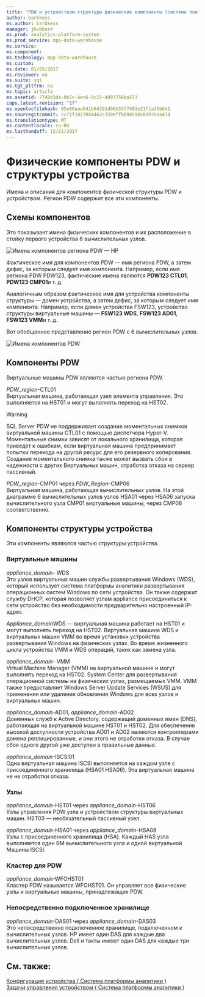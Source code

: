 ```yaml
---
title: "PDW и устройством структуры физические компоненты (система платформы аналитики)"
author: barbkess
ms.author: barbkess
manager: jhubbard
ms.prod: analytics-platform-system
ms.prod_service: mpp-data-warehouse
ms.service: 
ms.component: 
ms.technology: mpp-data-warehouse
ms.custom: 
ms.date: 01/05/2017
ms.reviewer: na
ms.suite: sql
ms.tgt_pltfrm: na
ms.topic: article
ms.assetid: 7748d3da-0b7c-4ec6-9c22-4897758ba573
caps.latest.revision: "17"
ms.openlocfilehash: 95e80aaa641b04391d96b55f7491e21f1a30b6d1
ms.sourcegitcommit: cc71f1027884462c359effb898390c8d97eaa414
ms.translationtype: MT
ms.contentlocale: ru-RU
ms.lasthandoff: 12/21/2017
---
```

# <a name="pdw-and-appliance-fabric-physical-components"></a>Физические компоненты PDW и структуры устройства
Имена и описания для компонентов физической структуры PDW и устройством. Регион PDW содержит все эти компоненты.  
  
<!-- MISSING LINKS See also [HDInsight Physical Components &#40;Analytics Platform System&#41;](hdinsight-physical-components.md).  -->  
  
## <a name="diagrams"></a>Схемы компонентов  
Это показывает имена физических компонентов и их расположение в стойку первого устройства 6 вычислительных узлов.  
  
![Имена компонентов региона PDW — HP](./media/pdw-and-appliance-fabric-physical-components/APS_HW_ComponentNames-HP.png "APS_HW_ComponentNames HP")  
  
Фактическое имя для компонентов PDW — имя региона PDW, а затем дефис, за которым следует имя компонента. Например, если имя региона PDW PDW123, фактические имена являются **PDW123 CTL01**, **PDW123 CMP01**и т. д.  
  
Аналогичным образом фактическое имя для устройства компоненты структуры — домен устройства, а затем дефис, за которым следует имя компонента. Например, если домен устройства FSW123, устройство структуры виртуальные машины — **FSW123 WDS**, **FSW123 AD01**, **FSW123 VMM**и т. д.  
  
Вот обобщенное представление регион PDW с 6 вычислительных узлов.  
  
![Имена компонентов PDW](./media/pdw-and-appliance-fabric-physical-components/APS_HW_Names.png "APS_HW_Names")  
  
## <a name="pdw"></a>Компоненты PDW  
Виртуальные машины PDW являются частью региона PDW.  
  
*PDW_region*-CTL01  
Виртуальная машина, работающая узел элемента управления. Это выполняется на HST01 и могут выполнять переход на HST02.  
  
> [!WARNING]  
> SQL Server PDW не поддерживает создание моментальных снимков виртуальной машины CTL01 с помощью диспетчера Hyper-V. Моментальные снимки зависят от локального хранилища, которая приведет к ошибкам, если виртуальная машина предпринимает попытки перехода на другой ресурс для его резервного копирования. Создание моментального снимка также может вызвать сбои в надежности с других Виртуальных машин, отработка отказа на сервер пассивный.  
  
*PDW_region*-CMP01 через *PDW_Region*-CMP06  
Виртуальная машина, работающая вычислительных узлов. На этой диаграмме 6 вычислительных узлов узлов HSA01 через HSA06 запуска вычислительного узла CMP01 виртуальные машины, через CMP06 соответственно.  
  
## <a name="fabric"></a>Компоненты структуры устройства  
Эти компоненты являются частью структуры устройства.  
  
### <a name="virtual-machines"></a>Виртуальные машины  
*appliance_domain*- WDS  
Это узлов виртуальных машин службы развертывания Windows (WDS), который использует система платформы аналитики развертывания операционных систем Windows по сети устройства. Он также содержит службу DHCP, которая позволяет узлам appliance присоединиться к сети устройство без необходимости предварительно настроенный IP-адрес.  
  
*Appliance_domain*WDS — виртуальная машина работает на HST01 и могут выполнять переход на HST02. Виртуальная машина WDS и виртуальных машин VMM во время установки устройства развертывания Windows на физических узлах. Во время жизненного цикла устройства VMM и WDS операций, таких как замена узла.  
  
*appliance_domain*- VMM  
Virtual Machine Manager (VMM) на виртуальной машине и могут выполнять переход на HST02. System Center для развертывания операционной системы на физических узлах, размещаемых VMM. VMM также предоставляет Windows Server Update Services (WSUS) для применения или удаления обновления Windows для всех узлов и виртуальных машин.  
  
*appliance_domain*-AD01, *appliance_domain*-AD02  
Доменных служб к Active Directory, содержащий доменных имен (DNS), работающая на виртуальной машине HST01 и HST02. Для обеспечения высокой доступности устройства AD01 и AD02 являются контроллерами домена реплицированные, и они этого не отработки отказа. В случае сбоя одного другой уже доступен в правильные данные.  
  
*appliance_domain*-ISCSI01  
Одна виртуальная машина ISCSI выполняется на каждом узле с присоединенного хранилища (HSA01 HSA06). Эта виртуальная машина не не отработки отказа.  
  
### <a name="hosts"></a>Узлы  
*appliance_domain*-HST01 через *appliance_domain*-HST06  
Узлы управления PDW узла и устройством структуры виртуальных машин. HST03 — необязательный пассивный узел.  
  
*appliance_domain*-HSA01 через *appliance_domain*-HSA08  
Узлы с присоединенного хранилища (HSA). Каждый HAS узла выполняется один ВМ вычислительного узла и одной виртуальной Машины ISCSI.  
  
### <a name="cluster-for-pdw"></a>Кластер для PDW  
*appliance_domain*-WFOHST01  
Кластер PDW называется WFOHST01. Он управляет все физические узлы и виртуальные машины, принадлежащих PDW.  
  
### <a name="direct-attached-storage"></a>Непосредственно подключенное хранилище  
*appliance_domain*-DAS01 через *appliance_domain*-DAS03  
Это непосредственно подключенное хранилище, подключенном к вычислительных узлов. HP имеет один DAS для каждые два вычислительных узлов. Dell и такты имеют один DAS для каждые три вычислительных узлов.  
  
## <a name="see-also"></a>См. также:  
<!-- MISSING LINKS [Hardware Configurations &#40;Analytics Platform System&#41;](../architecture/hardware-configurations.md)  -->  
[Конфигурация устройства &#40; Система платформы аналитики &#41;](appliance-configuration.md)  
[Задачи управления устройством &#40; Система платформы аналитики &#41;](appliance-management-tasks.md)  
  
